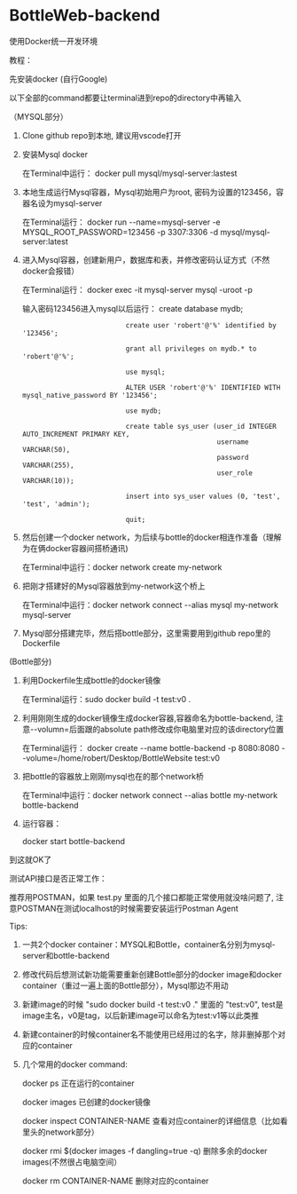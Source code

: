 # BottleWeb-backend

使用Docker统一开发环境

教程：

先安装docker (自行Google)

以下全部的command都要让terminal进到repo的directory中再输入

（MYSQL部分）

1. Clone github repo到本地, 建议用vscode打开

2. 安装Mysql docker
   
   在Terminal中运行： docker pull mysql/mysql-server:lastest
   
3. 本地生成运行Mysql容器，Mysql初始用户为root, 密码为设置的123456，容器名设为mysql-server
   
   在Terminal运行： docker run --name=mysql-server -e MYSQL_ROOT_PASSWORD=123456 -p 3307:3306 -d mysql/mysql-server:latest

4. 进入Mysql容器，创建新用户，数据库和表，并修改密码认证方式（不然docker会报错）
   
   在Terminal运行： docker exec -it mysql-server mysql -uroot -p
   
   输入密码123456进入mysql以后运行： create database mydb;
                                 
                                 create user 'robert'@'%' identified by '123456';
                                 
                                 grant all privileges on mydb.* to 'robert'@'%';
                                 
                                 use mysql;
                                 
                                 ALTER USER 'robert'@'%' IDENTIFIED WITH mysql_native_password BY '123456';
                                 
                                 use mydb;
                                 
                                 create table sys_user (user_id INTEGER AUTO_INCREMENT PRIMARY KEY,
                                                        username VARCHAR(50),
                                                        password VARCHAR(255),
                                                        user_role VARCHAR(10));
                                 
                                 insert into sys_user values (0, 'test', 'test', 'admin');
                                 
                                 quit;

5. 然后创建一个docker network，为后续与bottle的docker相连作准备（理解为在俩docker容器间搭桥通讯)
   
   在Terminal中运行：docker network create my-network

6. 把刚才搭建好的Mysql容器放到my-network这个桥上
   
   在Terminal中运行：docker network connect --alias mysql my-network mysql-server
   
7. Mysql部分搭建完毕，然后搭bottle部分，这里需要用到github repo里的Dockerfile

(Bottle部分)

1. 利用Dockerfile生成bottle的docker镜像
   
   在Terminal运行：sudo docker build -t test:v0 .

2. 利用刚刚生成的docker镜像生成docker容器,容器命名为bottle-backend, 注意--volumn=后面跟的absolute path修改成你电脑里对应的该directory位置
    
   在Terminal运行： docker create --name bottle-backend -p 8080:8080 --volume=/home/robert/Desktop/BottleWebsite test:v0

3. 把bottle的容器放上刚刚mysql也在的那个network桥
   
   在Terminal中运行：docker network connect --alias bottle my-network bottle-backend

4. 运行容器：
   
   docker start bottle-backend

到这就OK了


测试API接口是否正常工作：

推荐用POSTMAN，如果 test.py 里面的几个接口都能正常使用就没啥问题了, 注意POSTMAN在测试localhost的时候需要安装运行Postman Agent


Tips:

1. 一共2个docker container：MYSQL和Bottle，container名分别为mysql-server和bottle-backend

2. 修改代码后想测试新功能需要重新创建Bottle部分的docker image和docker container（重过一遍上面的Bottle部分），Mysql那边不用动

3. 新建image的时候 "sudo docker build -t test:v0 ." 里面的 "test:v0", test是image主名，v0是tag，以后新建image可以命名为test:v1等以此类推

4. 新建container的时候container名不能使用已经用过的名字，除非删掉那个对应的container

5. 几个常用的docker command: 

   docker ps 正在运行的container
   
   docker images 已创建的docker镜像
   
   docker inspect CONTAINER-NAME 查看对应container的详细信息（比如看里头的network部分）
   
   docker rmi $(docker images -f dangling=true -q) 删除多余的docker images(不然很占电脑空间）
   
   docker rm CONTAINER-NAME 删除对应的container
               
  
                                          
                  
   
    
